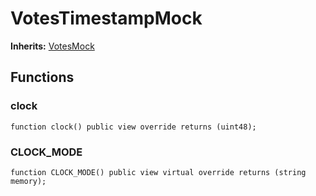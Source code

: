 # VotesTimestampMock
**Inherits:**
[VotesMock](/lib/openzeppelin-contracts/contracts/mocks/VotesMock.sol/abstract.VotesMock.md)


## Functions
### clock


```solidity
function clock() public view override returns (uint48);
```

### CLOCK_MODE


```solidity
function CLOCK_MODE() public view virtual override returns (string memory);
```

